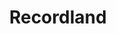---
title: "Recordland"
url: /ciudad-guayana-puerto-ordaz/recordland-avenida-guayana/
shop: Musik
---